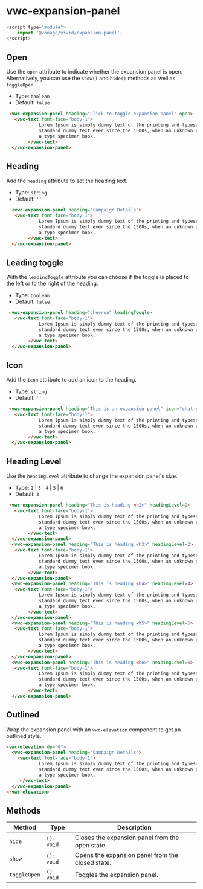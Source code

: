 # vwc-expansion-panel

```js
<script type="module">
    import '@vonage/vivid/expansion-panel';
</script>
```

## Open
Use the `open` attribute to indicate whether the expansion panel is open.
Alternatively, you can use the `show()` and `hide()` methods as well as `toggleOpen`.
- Type: `boolean`
- Default: `false`

```html preview
 <vwc-expansion-panel heading="Click to toggle expansion panel" open>
   <vwc-text font-face="body-1">
            Lorem Ipsum is simply dummy text of the printing and typesetting industry. Lorem Ipsum has been the industry's
            standard dummy text ever since the 1500s, when an unknown printer took a galley of type and scrambled it to make
            a type specimen book.
        </vwc-text>
  </vwc-expansion-panel>
```

## Heading
Add the `heading` attribute to set the heading text.

- Type: `string`
- Default: `''`
  
```html preview
  <vwc-expansion-panel heading="Campaign Details">
   <vwc-text font-face="body-1">
            Lorem Ipsum is simply dummy text of the printing and typesetting industry. Lorem Ipsum has been the industry's
            standard dummy text ever since the 1500s, when an unknown printer took a galley of type and scrambled it to make
            a type specimen book.
        </vwc-text>
  </vwc-expansion-panel>
```
## Leading toggle
With the `leadingToggle` attribute you can choose if the toggle is placed to the left or to the right of the heading. 

- Type: `boolean`
- Default: `false`

```html preview
 <vwc-expansion-panel heading="chevron" leadingToggle>
   <vwc-text font-face="body-1">
            Lorem Ipsum is simply dummy text of the printing and typesetting industry. Lorem Ipsum has been the industry's
            standard dummy text ever since the 1500s, when an unknown printer took a galley of type and scrambled it to make
            a type specimen book.
        </vwc-text>
  </vwc-expansion-panel>
```

## Icon
Add the `icon` attribute to add an icon to the heading. 

- Type: `string`
- Default: `''`

```html preview
 <vwc-expansion-panel heading="This is an expansion panel" icon="chat-solid">
   <vwc-text font-face="body-1">
            Lorem Ipsum is simply dummy text of the printing and typesetting industry. Lorem Ipsum has been the industry's
            standard dummy text ever since the 1500s, when an unknown printer took a galley of type and scrambled it to make
            a type specimen book.
        </vwc-text>
  </vwc-expansion-panel>
```

## Heading Level
Use the `headingLevel` attribute to change the expansion panel's size.

- Type: `2` | `3` | `4` | `5` | `6`
- Default: `3`

```html preview
 <vwc-expansion-panel heading="This is heading <h2>" headingLevel=2>
   <vwc-text font-face="body-1">
            Lorem Ipsum is simply dummy text of the printing and typesetting industry. Lorem Ipsum has been the industry's
            standard dummy text ever since the 1500s, when an unknown printer took a galley of type and scrambled it to make
            a type specimen book.
        </vwc-text>
  </vwc-expansion-panel>
  <vwc-expansion-panel heading="This is heading <h3>" headingLevel=3>
   <vwc-text font-face="body-1">
            Lorem Ipsum is simply dummy text of the printing and typesetting industry. Lorem Ipsum has been the industry's
            standard dummy text ever since the 1500s, when an unknown printer took a galley of type and scrambled it to make
            a type specimen book.
        </vwc-text>
  </vwc-expansion-panel>
  <vwc-expansion-panel heading="This is heading <h4>" headingLevel=4>
   <vwc-text font-face="body-1">
            Lorem Ipsum is simply dummy text of the printing and typesetting industry. Lorem Ipsum has been the industry's
            standard dummy text ever since the 1500s, when an unknown printer took a galley of type and scrambled it to make
            a type specimen book.
        </vwc-text>
  </vwc-expansion-panel>
  <vwc-expansion-panel heading="This is heading <h5>" headingLevel=5>
   <vwc-text font-face="body-1">
            Lorem Ipsum is simply dummy text of the printing and typesetting industry. Lorem Ipsum has been the industry's
            standard dummy text ever since the 1500s, when an unknown printer took a galley of type and scrambled it to make
            a type specimen book.
        </vwc-text>
  </vwc-expansion-panel>
  <vwc-expansion-panel heading="This is heading <h6>" headingLevel=6>
   <vwc-text font-face="body-1">
            Lorem Ipsum is simply dummy text of the printing and typesetting industry. Lorem Ipsum has been the industry's
            standard dummy text ever since the 1500s, when an unknown printer took a galley of type and scrambled it to make
            a type specimen book.
        </vwc-text>
  </vwc-expansion-panel>
  ```

## Outlined
Wrap the expansion panel with an `vwc-elevation` component to get an outlined style.
  
```html preview
<vwc-elevation dp="0">
  <vwc-expansion-panel heading="Campaign Details">
    <vwc-text font-face="body-1">
            Lorem Ipsum is simply dummy text of the printing and typesetting industry. Lorem Ipsum has been the industry's
            standard dummy text ever since the 1500s, when an unknown printer took a galley of type and scrambled it to make
            a type specimen book.
     </vwc-text>
  </vwc-expansion-panel>
</vwc-elevation>
```

  ## Methods

| Method       | Type       | Description                                      |
| ------------ | ---------- | ------------------------------------------------ |
| `hide`       | `(): void` | Closes the expansion panel from the open state.  |
| `show`       | `(): void` | Opens the expansion panel from the closed state. |
| `toggleOpen` | `(): void` | Toggles the expansion panel.                     |